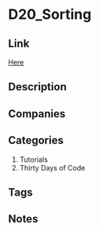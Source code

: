 # D20_Sorting

## Link

[Here](https://www.hackerrank.com/challenges/30-sorting)

## Description

## Companies

## Categories

1. Tutorials
1. Thirty Days of Code

## Tags

## Notes